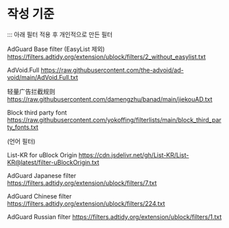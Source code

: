 # 작성 기준

::: 아래 필터 적용 후 개인적으로 만든 필터

AdGuard Base filter (EasyList 제외)
https://filters.adtidy.org/extension/ublock/filters/2_without_easylist.txt

AdVoid.Full
https://raw.githubusercontent.com/the-advoid/ad-void/main/AdVoid.Full.txt

轻量广告拦截规则
https://raw.githubusercontent.com/damengzhu/banad/main/jiekouAD.txt

Block third party font
https://raw.githubusercontent.com/yokoffing/filterlists/main/block_third_party_fonts.txt


(언어 필터)

List-KR for uBlock Origin
https://cdn.jsdelivr.net/gh/List-KR/List-KR@latest/filter-uBlockOrigin.txt

AdGuard Japanese filter
https://filters.adtidy.org/extension/ublock/filters/7.txt

AdGuard Chinese filter
https://filters.adtidy.org/extension/ublock/filters/224.txt

AdGuard Russian filter
https://filters.adtidy.org/extension/ublock/filters/1.txt
